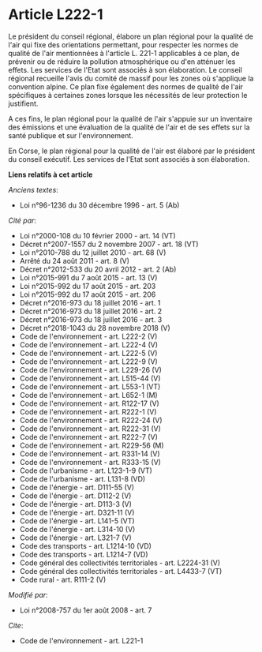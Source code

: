 # Article L222-1

Le président du conseil régional, élabore un plan régional pour la qualité de l'air qui fixe des orientations permettant,
pour respecter les normes de qualité de l'air mentionnées à l'article L. 221-1 applicables à ce plan, de prévenir ou de
réduire la pollution atmosphérique ou d'en atténuer les effets. Les services de l'Etat sont associés à son élaboration. Le
conseil régional recueille l'avis du comité de massif pour les zones où s'applique la convention alpine. Ce plan fixe
également des normes de qualité de l'air spécifiques à certaines zones lorsque les nécessités de leur protection le
justifient.

A ces fins, le plan régional pour la qualité de l'air s'appuie sur un inventaire des émissions et une évaluation de la
qualité de l'air et de ses effets sur la santé publique et sur l'environnement. 

En Corse, le plan régional pour la qualité de l'air est élaboré par le président du conseil exécutif. Les services de l'Etat
sont associés à son élaboration.

**Liens relatifs à cet article**

_Anciens textes_:

  - Loi n°96-1236 du 30 décembre 1996 - art. 5 (Ab)

_Cité par_:

  - Loi n°2000-108 du 10 février 2000 - art. 14 (VT)
  - Décret n°2007-1557 du 2 novembre 2007 - art. 18 (VT)
  - Loi n°2010-788 du 12 juillet 2010 - art. 68 (V)
  - Arrêté du 24 août 2011 - art. 8 (V)
  - Décret n°2012-533 du 20 avril 2012 - art. 2 (Ab)
  - Loi n°2015-991 du 7 août 2015 - art. 13 (V)
  - Loi n°2015-992 du 17 août 2015 - art. 203
  - Loi n°2015-992 du 17 août 2015 - art. 206
  - Décret n°2016-973 du 18 juillet 2016 - art. 1
  - Décret n°2016-973 du 18 juillet 2016 - art. 2
  - Décret n°2016-973 du 18 juillet 2016 - art. 3
  - Décret n°2018-1043 du 28 novembre 2018 (V)
  - Code de l'environnement - art. L222-2 (V)
  - Code de l'environnement - art. L222-4 (V)
  - Code de l'environnement - art. L222-5 (V)
  - Code de l'environnement - art. L222-9 (V)
  - Code de l'environnement - art. L229-26 (V)
  - Code de l'environnement - art. L515-44 (V)
  - Code de l'environnement - art. L553-1 (VT)
  - Code de l'environnement - art. L652-1 (M)
  - Code de l'environnement - art. R122-17 (V)
  - Code de l'environnement - art. R222-1 (V)
  - Code de l'environnement - art. R222-24 (V)
  - Code de l'environnement - art. R222-31 (V)
  - Code de l'environnement - art. R222-7 (V)
  - Code de l'environnement - art. R229-56 (M)
  - Code de l'environnement - art. R331-14 (V)
  - Code de l'environnement - art. R333-15 (V)
  - Code de l'urbanisme - art. L123-1-9 (VT)
  - Code de l'urbanisme - art. L131-8 (VD)
  - Code de l'énergie - art. D111-55 (V)
  - Code de l'énergie - art. D112-2 (V)
  - Code de l'énergie - art. D113-3 (V)
  - Code de l'énergie - art. D321-11 (V)
  - Code de l'énergie - art. L141-5 (VT)
  - Code de l'énergie - art. L314-10 (V)
  - Code de l'énergie - art. L321-7 (V)
  - Code des transports - art. L1214-10 (VD)
  - Code des transports - art. L1214-7 (VD)
  - Code général des collectivités territoriales - art. L2224-31 (V)
  - Code général des collectivités territoriales - art. L4433-7 (VT)
  - Code rural - art. R111-2 (V)

_Modifié par_:

  - Loi n°2008-757 du 1er août 2008 - art. 7

_Cite_:

  - Code de l'environnement - art. L221-1
